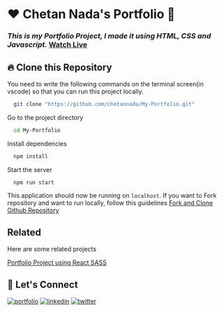 # ❤️ Chetan Nada's Portfolio 🙏
### _This is my Portfolio Project, I made it using HTML, CSS and Javascript._ [Watch Live](https://chetannada.netlify.app/)


## 🔥 Clone this Repository
You need to write the following commands on the terminal screen(in vscode) so that you can run this project locally.

```bash
  git clone "https://github.com/chetannada/My-Portfolio.git"
```
Go to the project directory

```bash
  cd My-Portfolio
```
Install dependencies
```bash
  npm install
```
Start the server
```bash
  npm run start
```

This application should now be running on `localhost`. If you want to Fork repository and want to run locally, follow this guidelines [Fork and Clone Github Repository](https://docs.github.com/en/get-started/quickstart/fork-a-repo)


## Related

Here are some related projects

[Portfolio Project using React SASS](https://github.com/chetannada/React-SASS-Portfolio)


## 🔗 Let's Connect
[![portfolio](https://img.shields.io/badge/my_portfolio-000?style=for-the-badge&logo=ko-fi&logoColor=white)](https://chetannada.netlify.app/)
[![linkedin](https://img.shields.io/badge/linkedin-0A66C2?style=for-the-badge&logo=linkedin&logoColor=white)](https://www.linkedin.com/in/chetannada/)
[![twitter](https://img.shields.io/badge/twitter-1DA1F2?style=for-the-badge&logo=twitter&logoColor=white)](https://twitter.com/chetannada)
